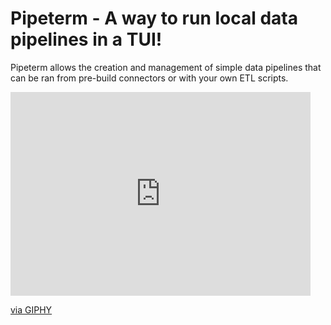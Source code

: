 # Pipeterm - A way to run local data pipelines in a TUI!

Pipeterm allows the creation and management of simple data pipelines that can be ran from pre-build connectors or with your own ETL scripts.

<iframe src="https://giphy.com/embed/euFnzaDpYakSLLwIaG" width="480" height="326" style="" frameBorder="0" class="giphy-embed" allowFullScreen></iframe><p><a href="https://giphy.com/gifs/euFnzaDpYakSLLwIaG">via GIPHY</a></p>
